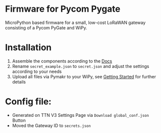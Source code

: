 # Firmware for Pycom Pygate
MicroPython based firmware for a small, low-cost LoRaWAN gateway consisting of a Pycom PyGate and WiPy.

# Installation
1. Assemble the components according to the [Docs](https://docs.pycom.io/tutorials/expansionboards/pygate/)
2. Rename `secret_example.json` to `secret.json` and adjust the settings according to your needs
3. Upload all files via Pymakr to your WiPy, see [Getting Started](https://docs.pycom.io/tutorials/expansionboards/pygate/) for further details

# Config file:
- Generated on TTN V3 Settings Page via `Download global_conf.json` Button
- Moved the Gateway ID to `secrets.json`
